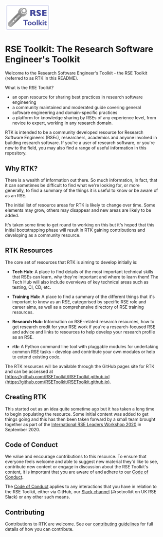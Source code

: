 <img src="/docs/images/RTKlogo-small.png" width="148"/>

# RSE Toolkit: The Research Software Engineer's Toolkit

Welcome to the Research Software Engineer's Toolkit - the RSE Toolkit (referred to as RTK in this README). 

What is the RSE Toolkit?

 - an open resource for sharing best practices in research software engineering
 - a community maintained and moderated guide covering general software engineering and domain-specific practices
 - a platform for knowledge sharing by RSEs of any experience level, from novice to expert, working in any research domain.


RTK is intended to be a community developed resource for Research Software Engineers (RSEs), researchers, academics and anyone involved in building research software. If you're a user of research software, or you're new to the field, you may also find a range of useful information in this repository.

## Why RTK?

There is a wealth of information out there. So much information, in fact, that it can sometimes be difficult to find what we're looking for, or more generally, to find a summary of the things it is useful to know or be aware of as an RSE.

The initial list of resource areas for RTK is likely to change over time. Some elements may grow, others may disappear and new areas are likely to be added.

It's taken some time to get round to working on this but it's hoped that this initial bootstrapping phase will result in RTK gaining contributions and developing as a community resource.

## RTK Resources

The core set of resources that RTK is aiming to develop initially is:

 - **Tech Hub:** A place to find details of the most important technical skills that RSEs can learn, why they're important and where to learn them! The Tech Hub will also include overviews of key technical areas such as testing, CI, CD, etc.

 - **Training Hub:** A place to find a summary of the different things that it's important to know as an RSE, categorised by specific RSE role and career aims, as well as a comprehensive directory of RSE training resources.

 - **Research Hub:** Information on RSE-related research resources, how to get research credit for your RSE work if you're a research-focused RSE and advice and links to resources to help develop your research profile as an RSE.

 - **rtk:** A Python command line tool with pluggable modules for undertaking common RSE tasks - develop and contribute your own modules or help to extend existing code.

The RTK resources will be available through the GitHub pages site for RTK and can be accessed at [https://github.com/RSEToolkit/RSEToolkit.github.io](https://github.com/RSEToolkit/RSEToolkit.github.io).

## Creating RTK

This started out as an idea quite sometime ago but it has taken a long time to begin populating the resource. Some initial content was added to get things going and this has then been taken forward by a small team brought together as part of the [International RSE Leaders Workshop 2020](https://researchsoftware.org/2020-workshop) in September 2020.

## Code of Conduct

We value and encourage contributions to this resource. To ensure that everyone feels welcome and able to suggest new material they'd like to see, contribute new content or engage in discussion about the RSE Toolkit's content, it is important that you are aware of and adhere to our [Code of Conduct](https://github.com/RSEToolkit/RSEToolkit.github.io/blob/main/CODE_OF_CONDUCT.md).

The [Code of Conduct](https://github.com/RSEToolkit/RSEToolkit.github.io/blob/main/CODE_OF_CONDUCT.md) applies to any interactions that you have in relation to the RSE Toolkit, either via GitHub, our [Slack channel](https://ukrse.slack.com/archives/C01AM13K230) (#rsetoolkit on UK RSE Slack) or any other such means.

## Contributing

Contributions to RTK are welcome. See our [contributing guidelines](CONTRIBUTING.md) for full details of how you can contribute.
